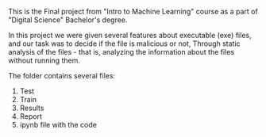 This is the Final project from "Intro to Machine Learning" course as a part of "Digital Science" Bachelor's degree.

In this project we were given several features about executable (exe) files, and our task was to decide if the file is malicious or not, 
Through static analysis of the files - that is, analyzing the information about the files without running them.

The folder contains several files:
1. Test
2. Train
3. Results
4. Report
5. ipynb file with the code
